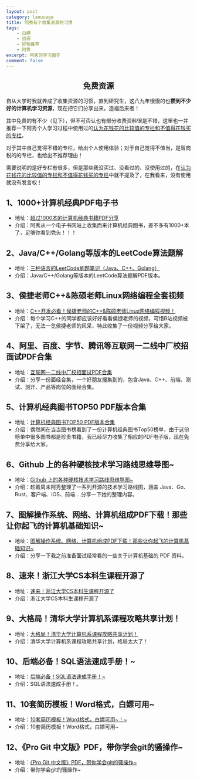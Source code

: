 ```yaml
---
layout: post
category: lanuuage
title: 阿秀有个收集资源的习惯
tags:
    - 白嫖
    - 资源
    - 好物推荐
    - 阿秀
excerpt: 阿秀的学习圈子
comment: false
---
```






<h2 align="center">免费资源</h2>

自从大学时我就养成了收集资源的习惯，直到研究生，这八九年慢慢的也**攒到不少好的计算机学习资源**，现在把它们分享出来，造福后来者！

其中免费的有不少（见下），但不可否认也有部分收费资料很是不错，这里也一并推荐一下阿秀个人学习过程中使用过的[认为花钱花的比较值的专栏和不值得花钱买的专栏](/notes/07-resources/02-precious.md)。

对于其中自己觉得不错的专栏，给出个人使用体验；对于自己觉得不值当，是智商税的的专栏，也给出不推荐理由！

需要说明的是好专栏有很多，但是那些我没买过、没看过的、没使用过的，在[认为花钱花的比较值的专栏和不值得花钱买的专栏](/notes/07-resources/02-precious.md)中就不提及了，在我看来，没有使用就没有发言权！

## **1、1000+计算机经典PDF电子书**

- 地址：[超过1000本的计算机经典书籍PDF分享](/notes/07-resources/01-free/01-千本PDF.md)
- 介绍：阿秀从一个电子书网站上收集而来计算机经典图书，差不多有1000+本了，足够你看到秃头！！！



## **2、Java/C++/Golang等版本的LeetCode算法题解**

- 地址：[三种语言的LeetCode刷题笔记（Java、C++、Golang）](/notes/07-resources/01-free/02-力扣刷题笔记.md)
- 介绍：Java/C++/Golang等版本的LeetCode算法题解PDF版本。



## **3、侯捷老师C++&陈硕老师Linux网络编程全套视频**

- 地址：[C++开发必看！侯捷老师的C++&陈硕老师Linux网络编程视频！](/notes/07-resources/01-free/03-侯捷老师的C++全部课程.md)
- 介绍：每个学习C++的同学都应该好好看看侯捷老师的视频，可惜B站视频被下架了，无法一览侯捷老师的风采，特此收集了一份视频分享给大家。

## 4、阿里、百度、字节、腾讯等互联网一二线中厂校招面试PDF合集

- 地址：[互联网一二线中厂校招面试PDF合集](/notes/07-resources/01-free/04-schoolSchample.md)
- 介绍：分享一份面经合集，一个好朋友搜集到的，包含Java、C++、前端、测试、测开、产品等岗位的面经合集。



## 5、计算机经典图书TOP50 PDF版本合集

- 地址：[计算机经典图书TOP50 PDF版本合集](/notes/07-resources/01-free/05-当当top50.md)
- 介绍：偶然间在当当图书榜看到了一份计算机经典图书Top50榜单，由于这份榜单中很多图书都是珍贵书籍，我已经尽力收集了相应的PDF电子版，现在免费分享给大家。



## 6、Github 上的各种硬核技术学习路线思维导图~

- 地址：[Github 上的各种硬核技术学习路线思维导图~](/notes/07-resources/01-free/06-github-school-schedule.md)
- 介绍：趁着周末阿秀整理了一系列开源的技术学习路线图，涵盖 Java、Go、Rust、客户端、iOS、前端....分享一下她的整理内容。

## 7、图解操作系统、网络、计算机组成PDF下载！那些让你起飞的计算机基础知识~

- 地址：[图解操作系统、网络、计算机组成PDF下载！那些让你起飞的计算机基础知识~](/notes/07-resources/01-free/07-cs-basic-school-schedule.md)
- 介绍：分享一下我之前准备面试经常看的一些关于计算机基础的 PDF 资料。

## 8、速来！浙江大学CS本科生课程开源了

- 地址：[速来！浙江大学CS本科生课程开源了](/notes/07-resources/01-free/10-zju-school-schedule.md)
- 介绍：浙江大学CS本科生课程开源了

## 9、大格局！清华大学计算机系课程攻略共享计划！

- 地址：[大格局！清华大学计算机系课程攻略共享计划！](/notes/07-resources/01-free/11-uht-school-schedule.md)
- 介绍：清华大学计算机系课程攻略共享计划，格局太大了！

## 10、后端必备！SQL语法速成手册！~

- 地址：[后端必备！SQL语法速成手册！~](/notes/07-resources/01-free/08-sql-school-schedule.md)
- 介绍：SQL语法速成手册！。

## 11、10套简历模板！Word格式，白嫖可用~

- 地址：[10套简历模板！Word格式，白嫖可用~！~](/notes/07-resources/01-free/09-resume-school-schedule.md)
- 介绍：10套简历模板！Word格式，白嫖可用~

## 12、《Pro Git 中文版》PDF，带你学会git的骚操作~

- 地址：[《Pro Git 中文版》PDF，带你学会git的骚操作~](/notes/07-resources/01-free/12-git-school-schedule.md)
- 介绍：带你学会git的骚操作~
